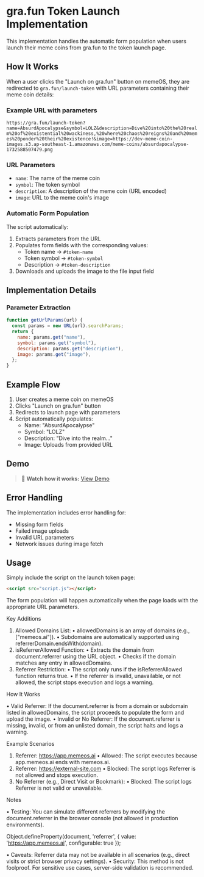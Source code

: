 # gra.fun Token Launch Implementation

This implementation handles the automatic form population when users launch their meme coins from gra.fun to the token launch page.

## How It Works

When a user clicks the "Launch on gra.fun" button on memeOS, they are redirected to `gra.fun/launch-token` with URL parameters containing their meme coin details:

### Example URL with parameters

`https://gra.fun/launch-token?name=AbsurdApocalypse&symbol=LOLZ&description=Dive%20into%20the%20realm%20of%20existential%20wackiness,%20where%20chaos%20reigns%20and%20memes%20ponder%20their%20existence!&image=https://dev-meme-coin-images.s3.ap-southeast-1.amazonaws.com/meme-coins/absurdapocalypse-1732588507479.png`

### URL Parameters

- `name`: The name of the meme coin
- `symbol`: The token symbol
- `description`: A description of the meme coin (URL encoded)
- `image`: URL to the meme coin's image

### Automatic Form Population

The script automatically:

1. Extracts parameters from the URL
2. Populates form fields with the corresponding values:
   - Token name → `#token-name`
   - Token symbol → `#token-symbol`
   - Description → `#token-description`
3. Downloads and uploads the image to the file input field

## Implementation Details

### Parameter Extraction

```javascript
function getUrlParams(url) {
  const params = new URL(url).searchParams;
  return {
    name: params.get("name"),
    symbol: params.get("symbol"),
    description: params.get("description"),
    image: params.get("image"),
  };
}
```

## Example Flow

1. User creates a meme coin on memeOS
2. Clicks "Launch on gra.fun" button
3. Redirects to launch page with parameters
4. Script automatically populates:
   - Name: "AbsurdApocalypse"
   - Symbol: "LOLZ"
   - Description: "Dive into the realm..."
   - Image: Uploads from provided URL

## Demo

> 🎥 **Watch how it works:** [View Demo](https://www.loom.com/share/4397701538d74e44b22979bc36b2f781?sid=2d4f910a-a0e5-4457-bd0c-394dfed3552e)

## Error Handling

The implementation includes error handling for:

- Missing form fields
- Failed image uploads
- Invalid URL parameters
- Network issues during image fetch

## Usage

Simply include the script on the launch token page:

```html
<script src="script.js"></script>
```

The form population will happen automatically when the page loads with the appropriate URL parameters.

Key Additions

1.  Allowed Domains List:
    • allowedDomains is an array of domains (e.g., ["memeos.ai"]).
    • Subdomains are automatically supported using referrerDomain.endsWith(domain).
2.  isReferrerAllowed Function:
    • Extracts the domain from document.referrer using the URL object.
    • Checks if the domain matches any entry in allowedDomains.
3.  Referrer Restriction:
    • The script only runs if the isReferrerAllowed function returns true.
    • If the referrer is invalid, unavailable, or not allowed, the script stops execution and logs a warning.

How It Works

• Valid Referrer:
If the document.referrer is from a domain or subdomain listed in allowedDomains, the script proceeds to populate the form and upload the image.
• Invalid or No Referrer:
If the document.referrer is missing, invalid, or from an unlisted domain, the script halts and logs a warning.

Example Scenarios

1.  Referrer: https://app.memeos.ai
    • Allowed: The script executes because app.memeos.ai ends with memeos.ai.
2.  Referrer: https://external-site.com
    • Blocked: The script logs Referrer is not allowed and stops execution.
3.  No Referrer (e.g., Direct Visit or Bookmark):
    • Blocked: The script logs Referrer is not valid or unavailable.

Notes

• Testing:
You can simulate different referrers by modifying the document.referrer in the browser console (not allowed in production environments).

Object.defineProperty(document, 'referrer', { value: 'https://app.memeos.ai', configurable: true });

• Caveats:
Referrer data may not be available in all scenarios (e.g., direct visits or strict browser privacy settings).
• Security:
This method is not foolproof. For sensitive use cases, server-side validation is recommended.
